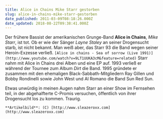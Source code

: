 ```yaml
---
title: Alice in Chains Mike Starr gestorben
slug: alice-in-chains-mike-starr-gestorben
date_published: 2011-03-09T08:18:26.000Z
date_updated: 2018-08-22T09:38:41.000Z
---
```


Der frühere Bassist der amerikanischen Grunge-Band **Alice in Chains**, *Mike Starr*, ist tot. Ob er wie der Sänger *Layne Staley* an seiner Drogensucht starb, ist nicht bekannt. Man weiß aber, das Starr 93 die Band wegen seiner Heroin-Exzesse verließ.
`[Alice in chains - Sea of sorrow (Live 1991)](http://www.youtube.com/watch?v=9LT1UUKA3cM&feature=related)`
Starr nahm mit Alice in Chains drei Alben und eine EP auf. 1993 verließ er während der Tournee zum Album *Dirt* die Band. 1995 gründete er zusammen mit den ehemaligen Black-Sabbath-Mitgliedern Ray Gillen und Bobby Rondinelli sowie John West und Al Romano die Band Sun Red Sun.

Etwas unwürdig in meinen Augen nahm Starr an einer Show im Fernsehen teil, in der abgehalfterte C-Promis versuchen, öffentlich von ihrer Drogensucht los zu kommen. Traurig.

`**Artikelbild**: (C) [http://www.sleazeroxx.com](http://www.sleazeroxx.com)`
